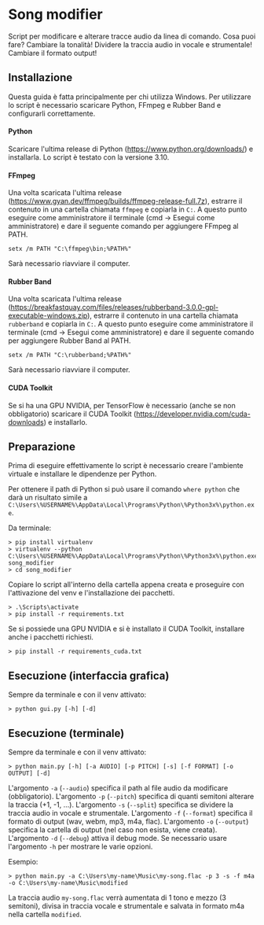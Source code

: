 # Song modifier
Script per modificare e alterare tracce audio da linea di comando. Cosa puoi fare?
Cambiare la tonalità! Dividere la traccia audio in vocale e strumentale! Cambiare
il formato output!

## Installazione
Questa guida è fatta principalmente per chi utilizza Windows.
Per utilizzare lo script è necessario scaricare Python, FFmpeg e Rubber Band e
configurarli correttamente.

#### Python
Scaricare l'ultima release di Python (https://www.python.org/downloads/) e installarla.
Lo script è testato con la versione 3.10.

#### FFmpeg
Una volta scaricata l'ultima release (https://www.gyan.dev/ffmpeg/builds/ffmpeg-release-full.7z),
estrarre il contenuto in una cartella chiamata `ffmpeg` e copiarla in `C:`. A questo
punto eseguire come amministratore il terminale (cmd -> Esegui come amministratore)
e dare il seguente comando per aggiungere FFmpeg al PATH.

`setx /m PATH "C:\ffmpeg\bin;%PATH%"`

Sarà necessario riavviare il computer.

#### Rubber Band
Una volta scaricata l'ultima release (https://breakfastquay.com/files/releases/rubberband-3.0.0-gpl-executable-windows.zip),
estrarre il contenuto in una cartella chiamata `rubberband` e copiarla in `C:`. A questo
punto eseguire come amministratore il terminale (cmd -> Esegui come amministratore)
e dare il seguente comando per aggiungere Rubber Band al PATH.

`setx /m PATH "C:\rubberband;%PATH%"`

Sarà necessario riavviare il computer.

#### CUDA Toolkit
Se si ha una GPU NVIDIA, per TensorFlow è necessario (anche se non obbligatorio)
scaricare il CUDA Toolkit (https://developer.nvidia.com/cuda-downloads) e installarlo.

## Preparazione
Prima di eseguire effettivamente lo script è necessario creare l'ambiente virtuale
e installare le dipendenze per Python.

Per ottenere il path di Python si può usare il comando `where python` che darà un
risultato simile a `C:\Users\%USERNAME%\AppData\Local\Programs\Python\%Python3x%\python.exe`.

Da terminale:
```
> pip install virtualenv
> virtualenv --python C:\Users\%USERNAME%\AppData\Local\Programs\Python\%Python3x%\python.exe song_modifier
> cd song_modifier
```

Copiare lo script all'interno della cartella appena creata e proseguire con l'attivazione
del venv e l'installazione dei pacchetti.
```
> .\Scripts\activate
> pip install -r requirements.txt
```

Se si possiede una GPU NVIDIA e si è installato il CUDA Toolkit, installare anche
i pacchetti richiesti.
```
> pip install -r requirements_cuda.txt
```
## Esecuzione (interfaccia grafica)
Sempre da terminale e con il venv attivato:
```
> python gui.py [-h] [-d]
```

## Esecuzione (terminale)
Sempre da terminale e con il venv attivato:
```
> python main.py [-h] [-a AUDIO] [-p PITCH] [-s] [-f FORMAT] [-o OUTPUT] [-d]
```

L'argomento `-a` (`--audio`) specifica il path al file audio da modificare (obbligatorio).
L'argomento `-p` (`--pitch`) specifica di quanti semitoni alterare la traccia (+1, -1, ...).
L'argomento `-s` (`--split`) specifica se dividere la traccia audio in vocale e strumentale.
L'argomento `-f` (`--format`) specifica il formato di output (wav, webm, mp3, m4a, flac).
L'argomento `-o` (`--output`) specifica la cartella di output (nel caso non esista, viene creata).
L'argomento `-d` (`--debug`) attiva il debug mode.
Se necessario usare l'argomento `-h` per mostrare le varie opzioni.

Esempio:
```
> python main.py -a C:\Users\my-name\Music\my-song.flac -p 3 -s -f m4a -o C:\Users\my-name\Music\modified
```
La traccia audio `my-song.flac` verrà aumentata di 1 tono e mezzo (3 semitoni),
divisa in traccia vocale e strumentale e salvata in formato m4a nella cartella
`modified`.
